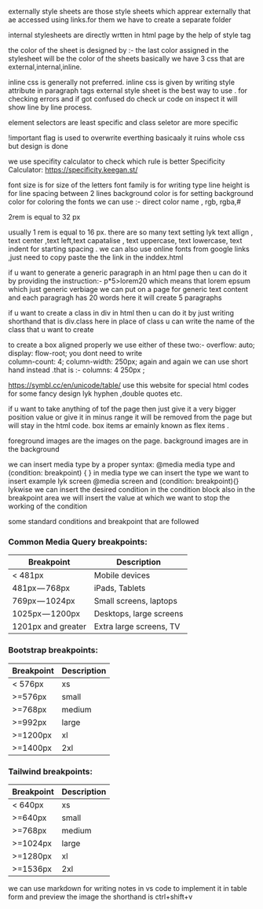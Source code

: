 externally style sheets are those style sheets which apprear externally that ae accessed using links.for them we have to create a separate folder 

internal stylesheets are directly wrtten in html page  by the help of style tag  

the color of the sheet is designed by :- the last color assigned in the stylesheet  will be the color of the sheets
basically we have 3 css that are external,internal,inline.

inline css is generally not preferred.
inline css is given by writing style attribute in paragraph tags 
external style sheet is the best way to use .
for checking errors and if got confused do check ur code on inspect it will show line by line process.

element selectors are least specific and class seletor are more specific

!important flag is used to overwrite everthing basicaaly it ruins whole css but design is done 

we use specifity calculator to check which rule is better 
Specificity Calculator: https://specificity.keegan.st/


font size is for size of the letters
font family is for writing type
line height is for line spacing between 2 lines 
background color is for setting background color
for coloring the fonts we can use :- direct color name , rgb, rgba,#
 
2rem is equal to 32 px 

usually 1 rem is equal to 16 px.
there are so many text setting  lyk text allign , text center ,text left,text capatalise , text uppercase, text lowercase, text indent for starting spacing .
we can also use online fonts from google links ,just need to copy paste the the link in the inddex.html

if u want to generate a generic paragraph in an html page  then u can do it by  providing the instruction:-
p*5>lorem20
which means that lorem epsum which just generic verbiage we can put on a page for generic text content  and each paragragh has 20 words here it will create 5 paragraphs 

if u want to create a class in div in html then u can do it by just writing shorthand that is 
div.class
here in place of class u can write the name of the class that u want to create

to create a box aligned properly we use either of these two:-
overflow: auto; 
display: flow-root;
you dont need to write  
 column-count: 4;
 column-width: 250px;
again and again we can use short hand instead .that is :-
 columns: 4 250px ;



https://symbl.cc/en/unicode/table/
use this website for special html codes for some fancy design lyk hyphen ,double quotes etc.

if u want to take anything of tof the page then just give it a very bigger position value or  give it in minus range 
it will be removed from the page but will stay in the html code.
box items ar emainly known as flex items .

foreground images are the images on the page. 
background images are in the background


we can insert media type by a proper syntax:
@media media type and (condition: breakpoint)
{ }
in media type we can insert the type we want to insert example lyk screen 
@media screen and (condition: breakpoint){}
lykwise  we can insert the desired condition in the condition block 
also in the breakpoint area we will insert the value at which we want to stop the working of the condition 

some standard conditions and breakpoint that are followed 
### Common Media Query breakpoints:
| Breakpoint | Description |
| -------- | ---------- |
| < 481px | Mobile devices |
| 481px — 768px | iPads, Tablets |
| 769px — 1024px | Small screens, laptops |
| 1025px — 1200px | Desktops, large screens |
| 1201px and greater | Extra large screens, TV |

### Bootstrap breakpoints:
| Breakpoint | Description |
| -------- | ---------- |
| < 576px | xs |
| >=576px | small |
| >=768px | medium |
| >=992px | large |
| >=1200px | xl |
| >=1400px | 2xl |

### Tailwind breakpoints:
| Breakpoint | Description |
| -------- | ---------- |
| < 640px | xs |
| >=640px | small |
| >=768px | medium |
| >=1024px | large |
| >=1280px | xl |
| >=1536px | 2xl |

we can use markdown for writing notes in vs code 
to implement it in table form and preview the image the shorthand is 
ctrl+shift+v 





